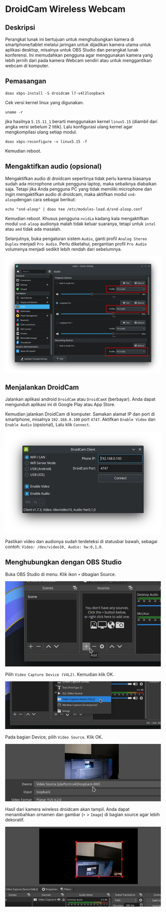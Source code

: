 # DroidCam Wireless Webcam

## Deskripsi

Perangkat lunak ini bertujuan untuk menghubungkan kamera di smartphone/tablet melalui jaringan untuk dijadikan kamera utama untuk aplikasi desktop, misalnya untuk OBS Studio dan perangkat lunak konferensi. Ini memudahkan pengguna agar menggunakan kamera yang lebih jernih dari pada kamera Webcam sendiri atau untuk menggantikan webcam di komputer.

## Pemasangan

```
doas xbps-install -S droidcam l7-v4l2loopback
```

Cek versi kernel linux yang digunakan.

```
uname -r
```

jika hasilnya `5.15.11_1` berarti menggunakan kernel `linux5.15` (diambil dari angka versi sebelum 2 titik). Lalu konfigurasi ulang kernel agar mengkompilasi ulang setiap modul.

```
doas xbps-reconfigure -v linux5.15 -f
```

Kemudian reboot.

## Mengaktifkan audio (opsional)

Mengaktifkan audio di droidcam sepertinya tidak perlu karena biasanya sudah ada microphone untuk pengguna laptop, maka sebaiknya diabaikan saja. Tetapi jika Anda pengguna PC yang tidak memiliki microphone dan ingin mengaktifkan audio di droidcam, maka aktifkan modul `snd-aloop`dengan cara sebagai berikut:

```
echo "snd-aloop" | doas tee /etc/modules-load.d/snd-aloop.conf
```
Kemudian reboot. Khusus pengguna `nvidia` kadang kala mengaktifkan modul `snd-aloop` audionya malah tidak keluar suaranya, tetapi untuk `intel` atau `amd` tidak ada masalah.

Selanjutnya, buka pengaturan sistem `Audio`, ganti profil `Analog Stereo Duplex` menjadi `Pro Audio`. Perlu diketahui, pergantian profil `Pro Audio` volumenya menjadi sedikit lebih rendah dari sebelumnya.

![PRO Audio Pipewire LangitKetujuh](../media/image/audio-settings-langitketujuh-id.webp)

## Menjalankan DroidCam

Jalankan aplikasi android `DroidCam` atau `DroidCamX` (berbayar). Anda dapat mengunduh aplikasi ini di Google Play atau App Store.

Kemudian jalankan DroidCam di komputer. Samakan alamat IP dan port di smartphone, misalnya `192.168.0.100` port `4747`. Aktifkan `Enable Video` dan `Enable Audio` (opsional), Lalu klik `Connect`.

![DroidCAM LangitKetujuh](../media/image/droidcam-langitketujuh-id.webp)

Pastikan video dan audionya sudah terdeteksi di statusbar bawah, sebagai contoh: `Video: /dev/video10, Audio: hw:0,1,0`.

## Menghubungkan dengan OBS Studio

Buka OBS Studio di menu. Klik ikon `+` dibagian Source.

![DroidCAM OBS LangitKetujuh](../media/image/droidcam-obs-langitketujuh-id-1.webp)

Pilih `Video Capture Device (V4L2)`. Kemudian klik OK.

![DroidCAM OBS LangitKetujuh](../media/image/droidcam-obs-langitketujuh-id-2.webp)

Pada bagian Device, pilih `Video Source`. Klik OK.

![DroidCAM OBS LangitKetujuh](../media/image/droidcam-obs-langitketujuh-id-3.webp)

Hasil dari kamera wireless droidcam akan tampil. Anda dapat menambahkan ornamen dan gambar (`+` > `Image`) di bagian source agar lebih dekoratif.

![DroidCAM OBS LangitKetujuh](../media/image/droidcam-obs-langitketujuh-id-4.webp)
